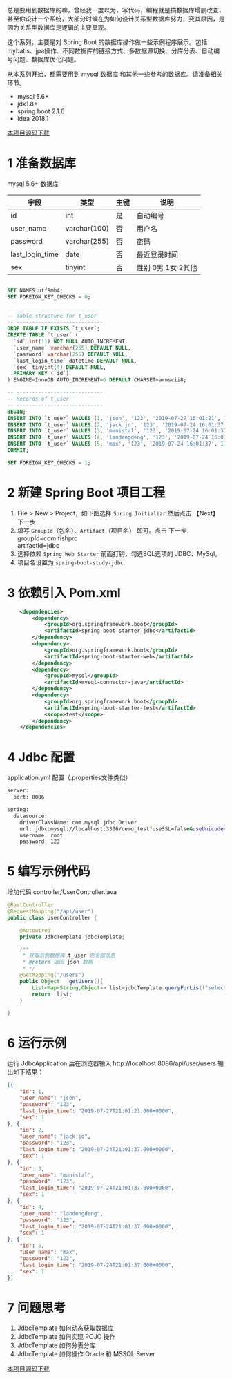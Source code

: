 总是要用到数据库的嘛，曾经我一度以为，写代码，编程就是搞数据库增删改查，甚至你设计一个系统，大部分时候在为如何设计关系型数据库努力，究其原因，是因为关系型数据库是逻辑的主要呈现。

这个系列，主要是对 Spring Boot 的数据库操作做一些示例程序展示。包括 mybatis、jpa操作、不同数据库的链接方式、多数据源切换、分库分表、自动编号问题、数据库优化问题。

从本系列开始，都需要用到 mysql 数据库 和其他一些参考的数据库。请准备相关环节。
- mysql 5.6+
- jdk1.8+
- spring boot 2.1.6
- idea 2018.1


[本项目源码下载](https://github.com/fishpro/spring-boot-study/tree/master/spring-boot-study-jdbc)

# 1 准备数据库
mysql 5.6+ 数据库

字段 | 类型 | 主键 | 说明
---|--- | ---|---
id|int|是|自动编号
user_name|varchar(100)|否|用户名
password|varchar(255)|否|密码
last_login_time|date|否|最近登录时间
sex|tinyint|否|性别 0男 1女 2其他

```sql

SET NAMES utf8mb4;
SET FOREIGN_KEY_CHECKS = 0;

-- ----------------------------
-- Table structure for t_user
-- ----------------------------
DROP TABLE IF EXISTS `t_user`;
CREATE TABLE `t_user` (
  `id` int(11) NOT NULL AUTO_INCREMENT,
  `user_name` varchar(255) DEFAULT NULL,
  `password` varchar(255) DEFAULT NULL,
  `last_login_time` datetime DEFAULT NULL,
  `sex` tinyint(4) DEFAULT NULL,
  PRIMARY KEY (`id`)
) ENGINE=InnoDB AUTO_INCREMENT=6 DEFAULT CHARSET=armscii8;

-- ----------------------------
-- Records of t_user
-- ----------------------------
BEGIN;
INSERT INTO `t_user` VALUES (1, 'json', '123', '2019-07-27 16:01:21', 1);
INSERT INTO `t_user` VALUES (2, 'jack jo', '123', '2019-07-24 16:01:37', 1);
INSERT INTO `t_user` VALUES (3, 'manistal', '123', '2019-07-24 16:01:37', 1);
INSERT INTO `t_user` VALUES (4, 'landengdeng', '123', '2019-07-24 16:01:37', 1);
INSERT INTO `t_user` VALUES (5, 'max', '123', '2019-07-24 16:01:37', 1);
COMMIT;

SET FOREIGN_KEY_CHECKS = 1;
```


# 2 新建 Spring Boot 项目工程

1. File > New > Project，如下图选择 `Spring Initializr` 然后点击 【Next】下一步
2. 填写 `GroupId`（包名）、`Artifact`（项目名） 即可。点击 下一步
    groupId=com.fishpro   
    artifactId=jdbc
3. 选择依赖 `Spring Web Starter` 前面打钩，勾选SQL选项的 JDBC、MySql。
4. 项目名设置为 `spring-boot-study-jdbc`.


# 3 依赖引入 Pom.xml
```xml
    <dependencies>
		<dependency>
			<groupId>org.springframework.boot</groupId>
			<artifactId>spring-boot-starter-jdbc</artifactId>
		</dependency>
		<dependency>
			<groupId>org.springframework.boot</groupId>
			<artifactId>spring-boot-starter-web</artifactId>
		</dependency>
		<dependency>
			<groupId>mysql</groupId>
			<artifactId>mysql-connector-java</artifactId>
		</dependency>
		<dependency>
			<groupId>org.springframework.boot</groupId>
			<artifactId>spring-boot-starter-test</artifactId>
			<scope>test</scope>
		</dependency>
	</dependencies>
```

# 4 Jdbc 配置
application.yml 配置（.properties文件类似）
```bash
server:
  port: 8086

spring:
  datasource:
    driverClassName: com.mysql.jdbc.Driver
    url: jdbc:mysql://localhost:3306/demo_test?useSSL=false&useUnicode=true&characterEncoding=utf8
    username: root
    password: 123
```

# 5 编写示例代码
增加代码 controller/UserController.java
```java
@RestController
@RequestMapping("/api/user")
public class UserController {

    @Autowired
    private JdbcTemplate jdbcTemplate;

    /**
     * 获取示例数据库 t_user 的全部信息 
     * @return 返回 json 数据
     * */
    @GetMapping("/users")
    public Object   getUsers(){
        List<Map<String,Object>> list=jdbcTemplate.queryForList("select * from t_user ");
        return  list;
    }

}
```

# 6 运行示例
运行 JdbcApplication 后在浏览器输入 http://localhost:8086/api/user/users 输出如下结果：

```json
[{
	"id": 1,
	"user_name": "json",
	"password": "123",
	"last_login_time": "2019-07-27T21:01:21.000+0000",
	"sex": 1
}, {
	"id": 2,
	"user_name": "jack jo",
	"password": "123",
	"last_login_time": "2019-07-24T21:01:37.000+0000",
	"sex": 1
}, {
	"id": 3,
	"user_name": "manistal",
	"password": "123",
	"last_login_time": "2019-07-24T21:01:37.000+0000",
	"sex": 1
}, {
	"id": 4,
	"user_name": "landengdeng",
	"password": "123",
	"last_login_time": "2019-07-24T21:01:37.000+0000",
	"sex": 1
}, {
	"id": 5,
	"user_name": "max",
	"password": "123",
	"last_login_time": "2019-07-24T21:01:37.000+0000",
	"sex": 1
}]
```

# 7 问题思考
1. JdbcTemplate 如何动态获取数据库
2. JdbcTemplate 如何实现 POJO 操作
3. JdbcTemplate 如何分表分库
4. JdbcTemplate 如何操作 Oracle 和 MSSQL Server


[本项目源码下载](https://github.com/fishpro/spring-boot-study/tree/master/spring-boot-study-jdbc)